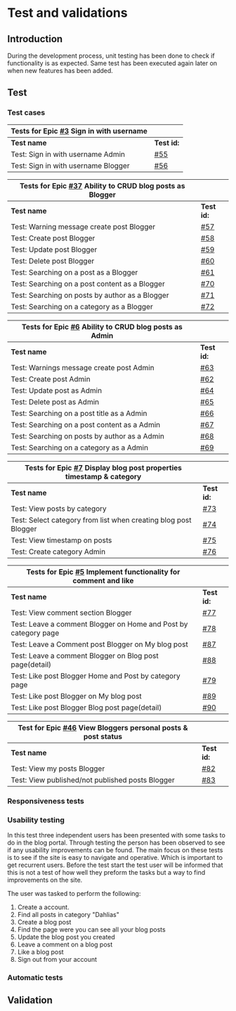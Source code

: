 # Test and validations
## Introduction 
During the development process, unit testing has been done to check if functionality is as expected. Same test has been executed again later on when new features has been added.

## Test 

### Test cases

|Tests for Epic [#3](https://github.com/MartinaB91/project4-my-blog/issues/3) Sign in with username||
| ----------- | ----------- |
|**Test name** |**Test id:** |
|Test: Sign in with username Admin| [#55](https://github.com/MartinaB91/project4-my-blog/issues/55)| 
|Test: Sign in with username Blogger|[#56](https://github.com/MartinaB91/project4-my-blog/issues/56)|

|Tests for Epic [#37](https://github.com/MartinaB91/project4-my-blog/issues/37) Ability to CRUD blog posts as Blogger||
| ----------- | ----------- |
|**Test name** |**Test id:** |
|Test: Warning message create post Blogger| [#57](https://github.com/MartinaB91/project4-my-blog/issues/57)| 
|Test: Create post Blogger | [#58](https://github.com/MartinaB91/project4-my-blog/issues/58) |
|Test: Update post Blogger| [#59](https://github.com/MartinaB91/project4-my-blog/issues/59) |
|Test: Delete post Blogger| [#60](https://github.com/MartinaB91/project4-my-blog/issues/60) |
|Test: Searching on a post as a Blogger| [#61](https://github.com/MartinaB91/project4-my-blog/issues/61) |
|Test: Searching on a post content as a Blogger| [#70](https://github.com/MartinaB91/project4-my-blog/issues/70) |
|Test: Searching on posts by author as a Blogger| [#71](https://github.com/MartinaB91/project4-my-blog/issues/71) |
|Test: Searching on a category as a Blogger| [#72](https://github.com/MartinaB91/project4-my-blog/issues/72) |

|Tests for Epic [#6](https://github.com/MartinaB91/project4-my-blog/issues/6) Ability to CRUD blog posts as Admin ||
| ----------- | ----------- |
|**Test name** |**Test id:** |
|Test: Warnings message create post Admin| [#63](https://github.com/MartinaB91/project4-my-blog/issues/63)| |
|Test: Create post Admin| [#62](https://github.com/MartinaB91/project4-my-blog/issues/62)| | 
|Test: Update post as Admin| [#64](https://github.com/MartinaB91/project4-my-blog/issues/64)| | 
|Test: Delete post as Admin| [#65](https://github.com/MartinaB91/project4-my-blog/issues/65)| | 
|Test: Searching on a post title as a Admin| [#66](https://github.com/MartinaB91/project4-my-blog/issues/66)| | 
|Test: Searching on a post content as a Admin| [#67](https://github.com/MartinaB91/project4-my-blog/issues/67)| |
|Test: Searching on posts by author as a Admin| [#68](https://github.com/MartinaB91/project4-my-blog/issues/68)| |
|Test: Searching on a category as a Admin| [#69](https://github.com/MartinaB91/project4-my-blog/issues/69)| |

| Tests for Epic [#7](https://github.com/MartinaB91/project4-my-blog/issues/7) Display blog post properties timestamp & category||
| ----------- | ----------- |
|**Test name** |**Test id:** |
|Test: View posts by category| [#73](https://github.com/MartinaB91/project4-my-blog/issues/73) |
|Test: Select category from list when creating blog post Blogger| [#74](https://github.com/MartinaB91/project4-my-blog/issues/74) |
|Test: View timestamp on posts| [#75](https://github.com/MartinaB91/project4-my-blog/issues/75) |
|Test: Create category Admin| [#76](https://github.com/MartinaB91/project4-my-blog/issues/76) |


| Tests for Epic [#5](https://github.com/MartinaB91/project4-my-blog/issues/5) Implement functionality for comment and like||
| ----------- | ----------- |
|**Test name** |**Test id:** |
|Test: View comment section Blogger| [#77](https://github.com/MartinaB91/project4-my-blog/issues/77) |
|Test: Leave a comment Blogger on Home and Post by category page |[#78](https://github.com/MartinaB91/project4-my-blog/issues/78) |
|Test: Leave a Comment post Blogger on My blog post|[#87](https://github.com/MartinaB91/project4-my-blog/issues/87)|
|Test: Leave a comment Blogger on Blog post page(detail)|[#88](https://github.com/MartinaB91/project4-my-blog/issues/88)|
|Test: Like post Blogger Home and Post by category page| [#79](https://github.com/MartinaB91/project4-my-blog/issues/79) |
|Test: Like post Blogger on My blog post| [#89](https://github.com/MartinaB91/project4-my-blog/issues/89) |
|Test: Like post Blogger Blog post page(detail)| [#90](https://github.com/MartinaB91/project4-my-blog/issues/90) |



|Test for Epic [#46](https://github.com/MartinaB91/project4-my-blog/issues/46) View Bloggers personal posts & post status||
| ----------- | ----------- |
|**Test name** |**Test id:** |
|Test: View my posts Blogger |[#82](https://github.com/MartinaB91/project4-my-blog/issues/82) |
|Test: View published/not published posts Blogger |[#83](https://github.com/MartinaB91/project4-my-blog/issues/83) |







### Responsiveness tests

### Usability testing

In this test three independent users has been presented with some tasks to do in the blog portal. Through testing the person has been observed to see if any usability improvements can be found. The main focus on these tests is to see if the site is easy to navigate and operative. Which is important to get recurrent users. Before the test start the test user will be informed that this is not a test of how well they preform the tasks but a way to find improvements on the site. 

The user was tasked to perform the following:
1.	Create a account.
2.  Find all posts in category "Dahlias"
3.	Create a blog post
4.  Find the page were you can see all your blog posts
5.	Update the blog post you created
6.  Leave a comment on a blog post
7.  Like a blog post
8.  Sign out from your account



### Automatic tests



## Validation